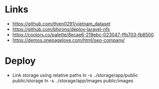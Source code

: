 # Links
- https://github.com/thien0291/vietnam_dataset
- https://github.com/bhirons/deploy-laravel-nfs
- https://coolors.co/palette/8ecae6-219ebc-023047-ffb703-fb8500
- https://demos.onepagelove.com/html/seo-company/

# Deploy
- Link storage using relative paths
    ln -s ../storage/app/public public/storage
    ln -s ../storage/app/images public/images